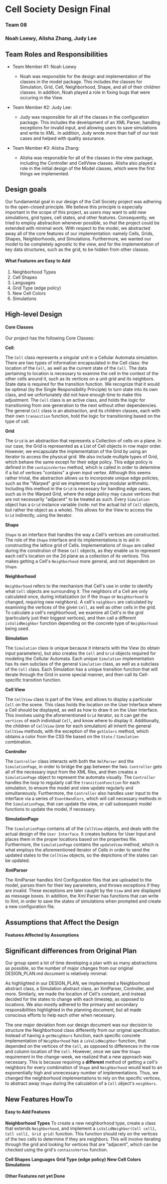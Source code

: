 # Cell Society Design Final
### Team 08
### Noah Loewy, Alisha Zhang, Judy Lee

## Team Roles and Responsibilities

* Team Member #1: Noah Loewy
    * Noah was responsible for the design and implementation of the classes in the model
      package. This includes the classes for Simulation, Grid, Cell, Neighborhood, Shape, and all of
      their children classes. In addition, Noah played a role in fixing bugs that were occuring in
      the View.

* Team Member #2: Judy Lee:
    * Judy was responsible for all of the classes in the configuration package. This includes the
      development of an XML Parser, handling exceptions for invalid input, and allowing users to
      save simulations and write to XML. In addition, Judy wrote more than half of our test cases
      and helped with quality assurance.

* Team Member #3: Alisha Zhang:
    * Alisha was responsible for all of the classes in the view package, including the Controller
      and CellView classes. Alisha also played a role in the initial design of the Model classes,
      which were the first things we implemented.

## Design goals

Our fundamental goal in our design of the Cell Society project was adhering to the open-closed
principle. We believe this principle is especially important in the scope of this project, as users
may want to add new simulations, grid types, cell states, and other features. Consequently, we tried
to employ abstraction whenever possible, so that the project could be extended with minimal work.
With respect to the model, we abstracted away all of the core features of our implementation: namely
Cells, Grids, Shapes, Neighborhoods, and Simulations. Furthermore, we wanted our model to be
completely agnostic to the view, and for the implementation of key data structures, such as the
grid, to be hidden from other classes.

#### What Features are Easy to Add

1. Neighborhood Types
2. Cell Shapes
3. Languages
4. Grid Type (edge policy)
5. New Cell Colors
6. Simulations


## High-level Design

#### Core Classes

Our project has the following Core Classes:

**Cell**:

The `Cell` class represents a singular unit in a Cellular Automata simulation. There are two types of
information encapsulated in the Cell class: the location of the `Cell`, as well as the current state
of the `Cell`. The data pertaining to location is necessary to examine the cell in the context of the
other cells around it, such as its vertices on a unit grid and its neighbors. State data is required
for the transition function. We recognize that it would be optimal (by the Single Responsibility
Principle) to turn state into its own class, and we unfortunately did not have enough time to make
this adjustment. The `Cell` class is an active class, and holds the logic for transitioning from one
generation to the next without other dependencies. The general `Cell` class is an abstraction, and its 
children classes, each with their own `tranasition` function, hold the logic for transitioning based 
on the type of cell.

**Grid**

The `Grid` is an abstraction that represents a Collection of cells on a plane. In our case, the Grid
is represented as a List of Cell objects in row major order. However, we encapsulate the
implementation of the Grid by using an iterator to access the physical grid. We also include
multiple types of Grid, which behave the same except for their edge policy. This edge policy is
defined in the `containsVertex` method, which is called in order to determine if a list of
vertices "contains" a given input vertex. Although this seems rather trivial, the abstraction allows
us to incorporate unique edge policies, such as the "Warped" grid we implement by using modular
arithmetic. Including this method in the `Grid` is necessary for handling edge cases, such as in the
Warped Grid, where the edge policy may cause vertices that are not necessarily "adjacent" to be
treated as such. Every `Simulation` object has a `Grid` instance variable (note: not the actual list
of `Cell` objects, but rather the object as a whole). This allows for the View to access the `Grid`
indirectly, using the iterator.

**Shape**

`Shape` is an interface that handles the way a Cell's vertices are constructed. The role of
the `Shape` interface and its implementations is to aid in constructing the lattice grid of Cells.
Implementations of `Shape` are called during the constrution of these `Cell` objects, as they enable
us to represent each cell's location on the 2d plane as a collection of its vertices. This makes
getting a Cell's `Neighborhood` more general, and not dependent on `Shape`.

**Neighborhood**

`Neighborhood` refers to the mechanism that Cell's use in order to identify what `Cell` objects are
surrounding it. The neighbors of a Cell are only calculated once, during initialization (or if
the `Shape` or `Neighborhood` is changed, requiring new neighbors). A cell's `neighbors` are
calculated by examining the vertices of the given `Cell`, as well as other cells in the grid. To
calculate a cell's neighborhood, we examine all Cell's in the grid (particularly just their biggest
vertices), and then call a different `isValidNeighbor` function depending on the concrete type
of `Neighborhood` being used.

**Simulation**

The `Simulation` class is unique because it interacts with the View (to obtain input parameters),
but also creates the `Cell` and `Grid` objects required for modeling the Cellular Automata. Each
unique `Simulation` implementation has its own subclass of the general `Simulation` class, as well
as a subclass of the `Cell` class. Each Simulation has a unique transition function that will
iterate through the Grid in some special manner, and then call its Cell-specific transition
function.

**Cell View**

The `CellView` class is part of the View, and allows to display a particular `Cell` on the scene.
This class holds the location on the User Interface where a Cell should be displayed, as well as how
to draw it on the User Interface. This involves using the aforementioned `Grid` iterator, so it can
get the `vertices` of each individual `Cell`, and know where to display it. Additionally, the
children of `CellView` (one for each simulation) all inherit the general `CellView` methods, with
the exception of the `getColors` method, which obtains a color from the CSS file based on
the `State` / `Simulation` combination.

**Controller**

The `Controller` class interacts with both the `XmlParser` and the `SimulationPage`, in order to
bridge the gap between the two. `Controller` gets all of the necessary input from the XML files, and
then creates a `SimulationPage` object to represent the automata visually. The `Controller` handles
the loop to regularly call the `transitionFunction` for each simulation, to ensure the model and
view update regularly and simultaneously. Furthermore, the `Controller` also handles user input to
the interface via a series of `EventHandlers`, which will call necessary methods in
the `SimulationPage`, that can update the view, or call subsequent model functions to update the
model, if necessary.

**SimulationPage**

The `SimulationPage` contains all of the `CellView` objects, and deals with the actual design of
the `User Interface`. It creates buttons for User Input and places them in the proper locations
based on the properties file. Furthermore, the `SimulationPage` contains the `updateView` method,
which is what employs the aforementioned iterator of Cells in order to send the updated states to
the `CellView` objects, so the depictions of the states can be updated.

**XmlParser**

The XmlParser handles Xml Configuration files that are uploaded to the model, parses them for their
key parameters, and throws exceptions if they are invalid. These exceptions are later caught by
the `View` and are displayed as message boxes. In addition, the Xml Parser has functions that can
write to Xml, in order to save the states of simulations when prompted and create a new
configuration file.

## Assumptions that Affect the Design

#### Features Affected by Assumptions

## Significant differences from Original Plan

Our group spent a lot of time developing a plan with as many abstractions as possible, so the number
of major changes from our original DESIGN_PLAN.md document is relatively minimal.

As highlighted in our DESIGN_PLAN, we implemented a Neighborhood abstract class, a Simulation
abstract class, an XmlParser, Controller, and more. Similarly, we made the location of Cell's
constant, and instead decided for the states to change with each timestep, as opposed to locations.
We also mostly adhered to the primary and secondary responsibilities highlighted in the planning
document, but all made conscious efforts to help each other when necessary.

The one major deviation from our design document was our decision to structure the Neighborhood
class differently from our original specification. Instead of having a `getNeighbors` function, each
specific concrete implementation of `Neighborhood` has a `isValidNeighbor` function, that depended
on the vertices of the `Cell`, as opposed to differences in the row and column location of
the `Cell`. However, once we saw the `Shape` requirement in the change-week, we realized that a new
approach was necessary. This is because requiring a **different** method of getting a cell's
neighbors for every combination of `Shape` and `Neighborhood` would lead to an exponentially high
and unnecessary number of implementations. Thus, we changed the neighborhood implementations to rely
on the specific vertices, to abstract away `Shape` during the calculation of a `Cell`
object's `neighbors`.

## New Features HowTo

#### Easy to Add Features


**Neighborhood Types**
To create a new neighborhood type, create a class that extends `Neighborhood`, and implement a `isValidNeighbor(Cell cell1, Cell cell2, Grid grid)` function. This function should rely on the vertices of the two cells to determine if they are neighbors. This will involve iterating through the grid and looking for vertices that are "adjacent", which can be checked using the grid's `containsVertex` function.  

**Cell Shapes**
**Languages**
**Grid Type (edge policy)**
**New Cell Colors**
**Simulations**


#### Other Features not yet Done

